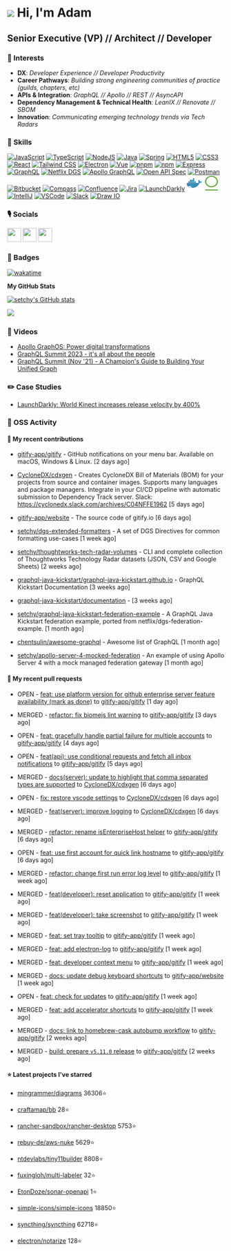 ![](https://user-images.githubusercontent.com/18350557/176309783-0785949b-9127-417c-8b55-ab5a4333674e.gif) Hi, I'm Adam
============================================================================================================================

Senior Executive (VP) // Architect // Developer
-----------------------------------------------

### 🔭 Interests

- **DX**: *Developer Experience // Developer Productivity*
- **Career Pathways**: *Building strong engineering communities of practice (guilds, chapters, etc)*
- **APIs & Integration**: *GraphQL // Apollo // REST // AsyncAPI*
- **Dependency Management & Technical Health**: *LeanIX // Renovate // SBOM*
- **Innovation**: *Communicating emerging technology trends via Tech Radars*

### 💪 Skills

<p align="left">
  <a href="https://developer.mozilla.org/en-US/docs/Web/JavaScript" target="_blank" rel="noreferrer"><img src="https://raw.githubusercontent.com/danielcranney/readme-generator/main/public/icons/skills/javascript-colored.svg" width="36" height="36" alt="JavaScript" /></a>
  <a href="https://www.typescriptlang.org/" target="_blank" rel="noreferrer"><img src="https://raw.githubusercontent.com/danielcranney/readme-generator/main/public/icons/skills/typescript-colored.svg" width="36" height="36" alt="TypeScript" /></a>
  <a href="https://nodejs.org/en/" target="_blank" rel="noreferrer"><img src="https://raw.githubusercontent.com/danielcranney/readme-generator/main/public/icons/skills/nodejs-colored.svg" width="36" height="36" alt="NodeJS" /></a>
  <a href="https://www.oracle.com/java/" target="_blank" rel="noreferrer"><img src="https://raw.githubusercontent.com/danielcranney/readme-generator/main/public/icons/skills/java-colored.svg" width="36" height="36" alt="Java" /></a>
  <a href="https://spring.io/" target="_blank" rel="noreferrer"><img src="https://cdn.worldvectorlogo.com/logos/spring-3.svg" width="36" height="36" alt="Spring" /></a> 
  <a href="https://developer.mozilla.org/en-US/docs/Glossary/HTML5" target="_blank" rel="noreferrer"><img src="https://raw.githubusercontent.com/danielcranney/readme-generator/main/public/icons/skills/html5-colored.svg" width="36" height="36" alt="HTML5" /></a>
  <a href="https://www.w3.org/TR/CSS/#css" target="_blank" rel="noreferrer"><img src="https://raw.githubusercontent.com/danielcranney/readme-generator/main/public/icons/skills/css3-colored.svg" width="36" height="36" alt="CSS3" /></a>
  <a href="https://react.dev/" target="_blank" rel="noreferrer"><img src="https://cdn.worldvectorlogo.com/logos/react-2.svg" width="36" height="36" alt="React" /></a>
  <a href="https://tailwindcss.com/" target="_blank" rel="noreferrer"><img src="https://cdn.worldvectorlogo.com/logos/tailwind-css-2.svg" width="36" height="36" alt="Tailwind CSS" /></a>
  <a href="https://www.electronjs.org/" target="_blank" rel="noreferrer"><img src="https://cdn.worldvectorlogo.com/logos/electron-1.svg" width="36" height="36" alt="Electron" /></a>
  <a href="https://vuejs.org/" target="_blank" rel="noreferrer"><img src="https://cdn.worldvectorlogo.com/logos/vue-9.svg" width="36" height="36" alt="Vue" /></a>
  <a href="https://pnpm.io/" target="_blank" rel="noreferrer"><img src="https://encrypted-tbn0.gstatic.com/images?q=tbn:ANd9GcSGcwBnoTNg212cvEclMX-_qRw_P-_odFp3aafVal77Hg&s" width="36" height="36" alt="pnpm" /></a>
  <a href="https://www.npmjs.com/" target="_blank" rel="noreferrer"><img src="https://cdn.worldvectorlogo.com/logos/npm-square-red-1.svg" width="36" height="36" alt="npm" /></a>
  <a href="https://expressjs.com/" target="_blank" rel="noreferrer"><img src="https://raw.githubusercontent.com/danielcranney/readme-generator/main/public/icons/skills/express-colored.svg" width="36" height="36" alt="Express" /></a>
  <a href="https://graphql.org/" target="_blank" rel="noreferrer"><img src="https://raw.githubusercontent.com/danielcranney/readme-generator/main/public/icons/skills/graphql-colored.svg" width="36" height="36" alt="GraphQL" /></a>
  <a href="https://netflix.github.io/dgs/" target="_blank" rel="noreferrer"><img src="https://raw.githubusercontent.com/Netflix/dgs/main/docs/images/dgs-framework-brand/Icon/dgs-icon--blue.svg" width="36" height="36" alt="Netflix DGS" /></a>
  <a href="https://apollographql.com/" target="_blank" rel="noreferrer"><img src="https://cdn.worldvectorlogo.com/logos/apollo-graphql-compact.svg" width="36" height="36" alt="Apollo GraphQL" /></a>
  <a href="https://swagger.io/specification/" target="_blank" rel="noreferrer"><img src="https://cdn.worldvectorlogo.com/logos/openapi-1.svg" width="36" height="36" alt="Open API Spec" /></a>
  <a href="https://www.postman.com//" target="_blank" rel="noreferrer"><img src="https://cdn.worldvectorlogo.com/logos/postman.svg" width="36" height="36" alt="Postman" /></a>
  <a href="https://www.atlassian.com/software/bitbucket" target="_blank" rel="noreferrer"><img src="https://cdn.worldvectorlogo.com/logos/bitbucket-icon.svg" width="36" height="36" alt="Bitbucket" /></a>
  <a href="https://www.atlassian.com/software/compass" target="_blank" rel="noreferrer"><img src="https://cdn.worldvectorlogo.com/logos/atlassian-compass-1.svg" width="36" height="36" alt="Compass" /></a>
  <a href="https://www.atlassian.com/software/confluence" target="_blank" rel="noreferrer"><img src="https://cdn.worldvectorlogo.com/logos/confluence-1.svg" width="36" height="36" alt="Confluence" /></a>
  <a href="https://www.atlassian.com/software/jira" target="_blank" rel="noreferrer"><img src="https://cdn.worldvectorlogo.com/logos/jira-1.svg" width="36" height="36" alt="Jira" /></a>
  <a href="https://launchdarkly.com/" target="_blank" rel="noreferrer"><img src="https://cdn.worldvectorlogo.com/logos/launchdarkly-2.svg" width="36" height="36" alt="LaunchDarkly" /></a>
  <a href="https://docker.com/" target="_blank" rel="noreferrer"><img src="https://raw.githubusercontent.com/nx211/homer-icons/master/png/docker.png" width="36" height="36" alt="Docker" /></a>
  <a href="https://jfrog.com/artifactory/" target="_blank" rel="noreferrer"><img src="https://raw.githubusercontent.com/nx211/homer-icons/master/png/artifactory.png" width="36" height="36" alt="Artifactory" /></a>
  <a href="https://www.jetbrains.com/idea/" target="_blank" rel="noreferrer"><img src="https://cdn.worldvectorlogo.com/logos/intellij-idea-1.svg" width="36" height="36" alt="IntelliJ" /></a>
  <a href="https://code.visualstudio.com/" target="_blank" rel="noreferrer"><img src="https://cdn.worldvectorlogo.com/logos/visual-studio-code-1.svg" width="36" height="36" alt="VSCode" /></a>
  <a href="https://slack.com/" target="_blank" rel="noreferrer"><img src="https://cdn.worldvectorlogo.com/logos/slack-new-logo.svg" width="36" height="36" alt="Slack" /></a>
  <a href="https://drawio-app.com/" target="_blank" rel="noreferrer"><img src="https://cdn.worldvectorlogo.com/logos/draw-io.svg" width="36" height="36" alt="Draw IO" /></a>
</p>

                      

### 🎙️ Socials
                  
<p align="left">
  <a href="https://www.github.com/setchy" target="_blank" rel="noreferrer"><img src="https://raw.githubusercontent.com/danielcranney/readme-generator/main/public/icons/socials/github.svg" width="32" height="32" /></a>
  <a href="https://www.linkedin.com/in/adamsetch" target="_blank" rel="noreferrer"><img src="https://raw.githubusercontent.com/danielcranney/readme-generator/main/public/icons/socials/linkedin.svg" width="32" height="32" /></a>
  <a href="https://www.twitter.com/setchy87" target="_blank" rel="noreferrer"><img src="https://raw.githubusercontent.com/danielcranney/readme-generator/main/public/icons/socials/twitter.svg" width="32" height="32" /></a>
</p>

### 📛 Badges

[![wakatime](https://wakatime.com/badge/user/2b948ae2-4be1-4020-8a57-7de60b53fe1d.svg)](https://wakatime.com/@2b948ae2-4be1-4020-8a57-7de60b53fe1d)

<b>My GitHub Stats</b>

<a href="http://www.github.com/setchy"><img src="https://github-readme-stats.vercel.app/api?username=setchy&show_icons=true&hide=&count_private=true&title_color=0891b2&text_color=ffffff&icon_color=0891b2&bg_color=1c1917&hide_border=true&show_icons=true" alt="setchy's GitHub stats" /></a>

<a href="http://www.github.com/setchy"><img src="https://github-readme-streak-stats.herokuapp.com/?user=setchy&stroke=ffffff&background=1c1917&ring=0891b2&fire=0891b2&currStreakNum=ffffff&currStreakLabel=0891b2&sideNums=ffffff&sideLabels=ffffff&dates=ffffff&hide_border=true" /></a>

### 📼 Videos

- [Apollo GraphOS: Power digital transformations](https://www.apollographql.com/enterprise?wvideo=4fu2lsjssc)
- [GraphQL Summit 2023 - it's all about the people](https://www.youtube.com/watch?v=090IWEcHbJc)
- [GraphQL Summit (Nov '21) - A Champion's Guide to Building Your Unified Graph](https://www.apollographql.com/events/roundtable/graphql-summit-november-2021/a-champions-guide-to-building-your-unified-graph)

### ✏️ Case Studies

- [LaunchDarkly: World Kinect increases release velocity by 400%](https://launchdarkly.com/case-studies/world-kinect/)

### 🎯 OSS Activity
#### 🚀 My recent contributions



- [gitify-app/gitify](https://github.com/gitify-app/gitify) - GitHub notifications on your menu bar. Available on macOS, Windows &amp; Linux. [2 days ago]

- [CycloneDX/cdxgen](https://github.com/CycloneDX/cdxgen) - Creates CycloneDX Bill of Materials (BOM) for your projects from source and container images. Supports many languages and package managers. Integrate in your CI/CD pipeline with automatic submission to Dependency Track server. Slack: https://cyclonedx.slack.com/archives/C04NFFE1962 [5 days ago]

- [gitify-app/website](https://github.com/gitify-app/website) - The source code of gitify.io [6 days ago]

- [setchy/dgs-extended-formatters](https://github.com/setchy/dgs-extended-formatters) - A set of DGS Directives for common formatting use-cases [1 week ago]

- [setchy/thoughtworks-tech-radar-volumes](https://github.com/setchy/thoughtworks-tech-radar-volumes) - CLI and complete collection of Thoughtworks Technology Radar datasets (JSON, CSV and Google Sheets) [2 weeks ago]

- [graphql-java-kickstart/graphql-java-kickstart.github.io](https://github.com/graphql-java-kickstart/graphql-java-kickstart.github.io) - GraphQL Kickstart Documentation [3 weeks ago]

- [graphql-java-kickstart/documentation](https://github.com/graphql-java-kickstart/documentation) -  [3 weeks ago]

- [setchy/graphql-java-kickstart-federation-example](https://github.com/setchy/graphql-java-kickstart-federation-example) - A GraphQL Java Kickstart federation example, ported from netflix/dgs-federation-example. [1 month ago]

- [chentsulin/awesome-graphql](https://github.com/chentsulin/awesome-graphql) - Awesome list of GraphQL [1 month ago]

- [setchy/apollo-server-4-mocked-federation](https://github.com/setchy/apollo-server-4-mocked-federation) - An example of using Apollo Server 4 with a mock managed federation gateway [1 month ago]

#### 🎉 My recent pull requests



- OPEN - [feat: use platform version for github enterprise server feature availability (mark as done)](https://github.com/gitify-app/gitify/pull/1424) to [gitify-app/gitify](https://github.com/gitify-app/gitify) [1 day ago]

- MERGED - [refactor: fix biomejs lint warning](https://github.com/gitify-app/gitify/pull/1420) to [gitify-app/gitify](https://github.com/gitify-app/gitify) [3 days ago]

- OPEN - [feat: gracefully handle partial failure for multiple accounts](https://github.com/gitify-app/gitify/pull/1419) to [gitify-app/gitify](https://github.com/gitify-app/gitify) [4 days ago]

- OPEN - [feat(api): use conditional requests and fetch all inbox notifications](https://github.com/gitify-app/gitify/pull/1414) to [gitify-app/gitify](https://github.com/gitify-app/gitify) [5 days ago]

- MERGED - [docs(server): update to highlight that comma separated types are supported](https://github.com/CycloneDX/cdxgen/pull/1277) to [CycloneDX/cdxgen](https://github.com/CycloneDX/cdxgen) [6 days ago]

- OPEN - [fix: restore vscode settings](https://github.com/CycloneDX/cdxgen/pull/1275) to [CycloneDX/cdxgen](https://github.com/CycloneDX/cdxgen) [6 days ago]

- MERGED - [feat(server): improve logging](https://github.com/CycloneDX/cdxgen/pull/1274) to [CycloneDX/cdxgen](https://github.com/CycloneDX/cdxgen) [6 days ago]

- MERGED - [refactor: rename isEnterpriseHost helper](https://github.com/gitify-app/gitify/pull/1413) to [gitify-app/gitify](https://github.com/gitify-app/gitify) [6 days ago]

- OPEN - [feat: use first account for quick link hostname](https://github.com/gitify-app/gitify/pull/1411) to [gitify-app/gitify](https://github.com/gitify-app/gitify) [6 days ago]

- MERGED - [refactor: change first run error log level](https://github.com/gitify-app/gitify/pull/1406) to [gitify-app/gitify](https://github.com/gitify-app/gitify) [1 week ago]

- MERGED - [feat(developer): reset application](https://github.com/gitify-app/gitify/pull/1405) to [gitify-app/gitify](https://github.com/gitify-app/gitify) [1 week ago]

- MERGED - [feat(developer): take screenshot](https://github.com/gitify-app/gitify/pull/1404) to [gitify-app/gitify](https://github.com/gitify-app/gitify) [1 week ago]

- MERGED - [feat: set tray tooltip](https://github.com/gitify-app/gitify/pull/1401) to [gitify-app/gitify](https://github.com/gitify-app/gitify) [1 week ago]

- MERGED - [feat: add electron-log](https://github.com/gitify-app/gitify/pull/1400) to [gitify-app/gitify](https://github.com/gitify-app/gitify) [1 week ago]

- MERGED - [feat: developer context menu](https://github.com/gitify-app/gitify/pull/1399) to [gitify-app/gitify](https://github.com/gitify-app/gitify) [1 week ago]

- MERGED - [docs: update debug keyboard shortcuts](https://github.com/gitify-app/website/pull/178) to [gitify-app/website](https://github.com/gitify-app/website) [1 week ago]

- OPEN - [feat: check for updates](https://github.com/gitify-app/gitify/pull/1397) to [gitify-app/gitify](https://github.com/gitify-app/gitify) [1 week ago]

- MERGED - [feat: add accelerator shortcuts](https://github.com/gitify-app/gitify/pull/1396) to [gitify-app/gitify](https://github.com/gitify-app/gitify) [1 week ago]

- MERGED - [docs: link to homebrew-cask autobump workflow](https://github.com/gitify-app/gitify/pull/1391) to [gitify-app/gitify](https://github.com/gitify-app/gitify) [2 weeks ago]

- MERGED - [build: prepare `v5.11.0` release](https://github.com/gitify-app/gitify/pull/1390) to [gitify-app/gitify](https://github.com/gitify-app/gitify) [2 weeks ago]

#### ⭐ Latest projects I've starred



- [mingrammer/diagrams](https://github.com/mingrammer/diagrams) 36306⭐

- [craftamap/bb](https://github.com/craftamap/bb) 28⭐

- [rancher-sandbox/rancher-desktop](https://github.com/rancher-sandbox/rancher-desktop) 5753⭐

- [rebuy-de/aws-nuke](https://github.com/rebuy-de/aws-nuke) 5629⭐

- [ntdevlabs/tiny11builder](https://github.com/ntdevlabs/tiny11builder) 8808⭐

- [fuxingloh/multi-labeler](https://github.com/fuxingloh/multi-labeler) 32⭐

- [EtonDoze/sonar-openapi](https://github.com/EtonDoze/sonar-openapi) 1⭐

- [simple-icons/simple-icons](https://github.com/simple-icons/simple-icons) 18850⭐

- [syncthing/syncthing](https://github.com/syncthing/syncthing) 62718⭐

- [electron/notarize](https://github.com/electron/notarize) 128⭐


